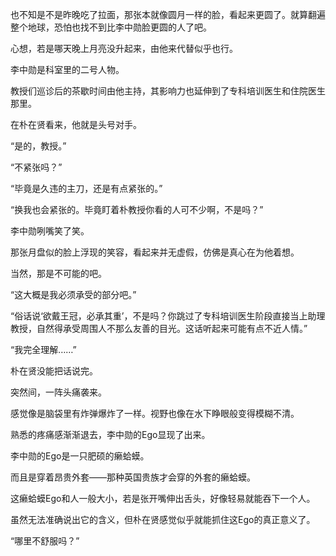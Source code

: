 也不知是不是昨晚吃了拉面，那张本就像圆月一样的脸，看起来更圆了。就算翻遍整个地球，恐怕也找不到比李中勋脸更圆的人了吧。

心想，若是哪天晚上月亮没升起来，由他来代替似乎也行。

李中勋是科室里的二号人物。

教授们巡诊后的茶歇时间由他主持，其影响力也延伸到了专科培训医生和住院医生那里。

在朴在贤看来，他就是头号对手。

“是的，教授。”

“不紧张吗？”

“毕竟是久违的主刀，还是有点紧张的。”

“换我也会紧张的。毕竟盯着朴教授你看的人可不少啊，不是吗？”

李中勋咧嘴笑了笑。

那张月盘似的脸上浮现的笑容，看起来并无虚假，仿佛是真心在为他着想。

当然，那是不可能的吧。

“这大概是我必须承受的部分吧。”

“俗话说‘欲戴王冠，必承其重’，不是吗？你跳过了专科培训医生阶段直接当上助理教授，自然得承受周围人不那么友善的目光。这话听起来可能有点不近人情。”

“我完全理解……”

朴在贤没能把话说完。

突然间，一阵头痛袭来。

感觉像是脑袋里有炸弹爆炸了一样。视野也像在水下睁眼般变得模糊不清。

熟悉的疼痛感渐渐退去，李中勋的Ego显现了出来。

李中勋的Ego是一只肥硕的癞蛤蟆。

而且是穿着昂贵外套——那种英国贵族才会穿的外套的癞蛤蟆。

这癞蛤蟆Ego和人一般大小，若是张开嘴伸出舌头，好像轻易就能吞下一个人。

虽然无法准确说出它的含义，但朴在贤感觉似乎就能抓住这Ego的真正意义了。

“哪里不舒服吗？”